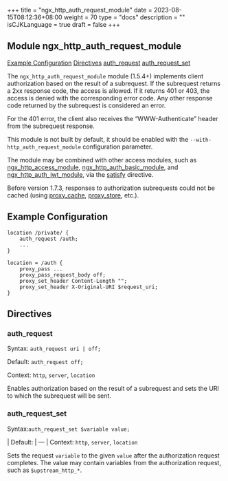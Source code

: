 +++
title = "ngx_http_auth_request_module"
date = 2023-08-15T08:12:36+08:00
weight = 70
type = "docs"
description = ""
isCJKLanguage = true
draft = false
+++

## Module ngx_http_auth_request_module

[Example Configuration](https://nginx.org/en/docs/http/ngx_http_auth_request_module.html#example) [Directives](https://nginx.org/en/docs/http/ngx_http_auth_request_module.html#directives)    [auth_request](https://nginx.org/en/docs/http/ngx_http_auth_request_module.html#auth_request)    [auth_request_set](https://nginx.org/en/docs/http/ngx_http_auth_request_module.html#auth_request_set) 



The `ngx_http_auth_request_module` module (1.5.4+) implements client authorization based on the result of a subrequest. If the subrequest returns a 2xx response code, the access is allowed. If it returns 401 or 403, the access is denied with the corresponding error code. Any other response code returned by the subrequest is considered an error.

For the 401 error, the client also receives the “WWW-Authenticate” header from the subrequest response.

This module is not built by default, it should be enabled with the `--with-http_auth_request_module` configuration parameter.

The module may be combined with other access modules, such as [ngx_http_access_module](https://nginx.org/en/docs/http/ngx_http_access_module.html), [ngx_http_auth_basic_module](https://nginx.org/en/docs/http/ngx_http_auth_basic_module.html), and [ngx_http_auth_jwt_module](https://nginx.org/en/docs/http/ngx_http_auth_jwt_module.html), via the [satisfy](https://nginx.org/en/docs/http/ngx_http_core_module.html#satisfy) directive.

Before version 1.7.3, responses to authorization subrequests could not be cached (using [proxy_cache](https://nginx.org/en/docs/http/ngx_http_proxy_module.html#proxy_cache), [proxy_store](https://nginx.org/en/docs/http/ngx_http_proxy_module.html#proxy_store), etc.).





## Example Configuration



```
location /private/ {
    auth_request /auth;
    ...
}

location = /auth {
    proxy_pass ...
    proxy_pass_request_body off;
    proxy_set_header Content-Length "";
    proxy_set_header X-Original-URI $request_uri;
}
```





## Directives



### auth_request

  Syntax:  `auth_request uri | off;`

  Default: `auth_request off;`

  Context: `http`, `server`, `location`


Enables authorization based on the result of a subrequest and sets the URI to which the subrequest will be sent.



### auth_request_set

  Syntax:`auth_request_set $variable value;`

| Default: | —                                   |
  Context: `http`, `server`, `location`


Sets the request `variable` to the given `value` after the authorization request completes. The value may contain variables from the authorization request, such as `$upstream_http_*`.